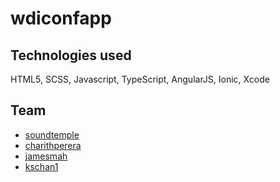 # wdiconfapp

## Technologies used
HTML5, SCSS, Javascript, TypeScript, AngularJS, Ionic, Xcode

## Team
* [soundtemple](https://github.com/soundtemple)
* [charithperera](https://github.com/charithperera)
* [jamesmah](https://github.com/jamesmah)
* [kschan1](https://github.com/kschan1)
